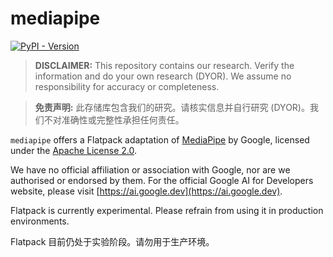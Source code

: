 # mediapipe

[![PyPI - Version](https://img.shields.io/pypi/v/flatpack)](https://pypi.org/project/flatpack/)

> **DISCLAIMER:** This repository contains our research. Verify the information and do your own research (DYOR). We assume no responsibility for accuracy or completeness.

> **免责声明:** 此存储库包含我们的研究。请核实信息并自行研究 (DYOR)。我们不对准确性或完整性承担任何责任。

`mediapipe` offers a Flatpack adaptation of [MediaPipe](https://github.com/google-ai-edge/mediapipe) by Google, licensed under the [Apache License 2.0](https://github.com/google-ai-edge/mediapipe/blob/master/LICENSE).

We have no official affiliation or association with Google, nor are we authorised or endorsed by them. For the official Google AI for Developers website, please visit [https://ai.google.dev](https://ai.google.dev).

Flatpack is currently experimental. Please refrain from using it in production environments.

Flatpack 目前仍处于实验阶段。请勿用于生产环境。